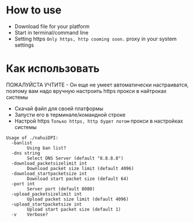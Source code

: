 # How to use
- Download file for your platform
- Start in terminal/command line
- Setting https `Only https, http cooming soon.` proxy in your system settings

# Как использовать
ПОЖАЛУЙСТА УЧТИТЕ - Он еще не умеет автоматически настраиватся, поэтому вам надо вручную настроить https прокси в найтроках системы
- Скачай файл для своей платформы
- Запусти его в терминале/командной строке
- Настрой https `Только https, http будет потом`  прокси в настройках системы

```
Usage of ./nahuiDPI:
  -banlist
        Using ban list?
  -dns string
        Select DNS Server (default "8.8.8.8")
  -download_packetsizelimit int
        Download packet size limit (default 4096)
  -download_startpacketsize int
        Download start packet size (default 64)
  -port int
        Server port (default 8080)
  -upload_packetsizelimit int
        Upload packet size limit (default 4096)
  -upload_startpacketsize int
        Upload start packet size (default 1)
  -v    Verbose?
```
